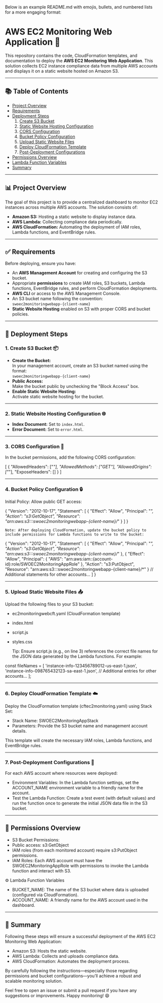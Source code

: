 Below is an example README.md with emojis, bullets, and numbered lists for a more engaging format:

# AWS EC2 Monitoring Web Application 🚀

This repository contains the code, CloudFormation templates, and documentation to deploy the **AWS EC2 Monitoring Web Application**. This solution collects EC2 instance compliance data from multiple AWS accounts and displays it on a static website hosted on Amazon S3.

---

## 📚 Table of Contents

- [Project Overview](#project-overview)
- [Requirements](#requirements)
- [Deployment Steps](#deployment-steps)
  1. [Create S3 Bucket](#1-create-s3-bucket)
  2. [Static Website Hosting Configuration](#2-static-website-hosting-configuration)
  3. [CORS Configuration](#3-cors-configuration)
  4. [Bucket Policy Configuration](#4-bucket-policy-configuration)
  5. [Upload Static Website Files](#5-upload-static-website-files)
  6. [Deploy CloudFormation Template](#6-deploy-cloudformation-template)
  7. [Post-Deployment Configurations](#7-post-deployment-configurations)
- [Permissions Overview](#permissions-overview)
- [Lambda Function Variables](#lambda-function-variables)
- [Summary](#summary)

---

## 📊 Project Overview

The goal of this project is to provide a centralized dashboard to monitor EC2 instances across multiple AWS accounts. The solution consists of:

- **Amazon S3:** Hosting a static website to display instance data.
- **AWS Lambda:** Collecting compliance data periodically.
- **AWS CloudFormation:** Automating the deployment of IAM roles, Lambda functions, and EventBridge rules.

---

## ✅ Requirements

Before deploying, ensure you have:

- An **AWS Management Account** for creating and configuring the S3 bucket.
- Appropriate **permissions** to create IAM roles, S3 buckets, Lambda functions, EventBridge rules, and perform CloudFormation deployments.
- **AWS CLI** or access to the AWS Management Console.
- An S3 bucket name following the convention:  
  `swoec2monitoringwebapp-{client-name}`
- **Static Website Hosting** enabled on S3 with proper CORS and bucket policies.

---

## 🔧 Deployment Steps

### 1. Create S3 Bucket 📦

- **Create the Bucket:**  
  In your management account, create an S3 bucket named using the format:  
  `swoec2monitoringwebapp-{client-name}`
- **Public Access:**  
  Make the bucket public by unchecking the "Block Access" box.
- **Enable Static Website Hosting:**  
  Activate static website hosting for the bucket.

---

### 2. Static Website Hosting Configuration 🌐

- **Index Document:** Set to `index.html`.
- **Error Document:** Set to `error.html`.

---

### 3. CORS Configuration 🔄

In the bucket permissions, add the following CORS configuration:


[
    {
        "AllowedHeaders": ["*"],
        "AllowedMethods": ["GET"],
        "AllowedOrigins": ["*"],
        "ExposeHeaders": []
    }
]

---

### 4. Bucket Policy Configuration 🔒

Initial Policy: Allow public GET access:

{
    "Version": "2012-10-17",
    "Statement": [
        {
            "Effect": "Allow",
            "Principal": "*",
            "Action": "s3:GetObject",
            "Resource": "arn:aws:s3:::swoec2monitoringwebapp-{client-name}/*"
        }
    ]
}

	Note: After deploying CloudFormation, update the bucket policy to include permissions for Lambda functions to write to the bucket:

{
    "Version": "2012-10-17",
    "Statement": [
        {
            "Effect": "Allow",
            "Principal": "*",
            "Action": "s3:GetObject",
            "Resource": "arn:aws:s3:::swoec2monitoringwebapp-{client-name}/*"
        },
        {
            "Effect": "Allow",
            "Principal": { "AWS": "arn:aws:iam::{account-id}:role/SWOEC2MonitoringAppRole" },
            "Action": "s3:PutObject",
            "Resource": "arn:aws:s3:::swoec2monitoringwebapp-{client-name}/*"
        }
        // Additional statements for other accounts...
    ]
}

---

### 5. Upload Static Website Files 📤

Upload the following files to your S3 bucket:
- ec2monitoringwebcft.yaml (CloudFormation template)
- index.html
- script.js
- styles.css

	Tip: Ensure script.js (e.g., on line 3) references the correct file names for the JSON data generated by the Lambda functions. For example:

const fileNames = [
    'instance-info-123456789012-us-east-1.json',
    'instance-info-098765432123-sa-east-1.json',
    // Additional entries for other accounts...
];

---

### 6. Deploy CloudFormation Template ☁️

Deploy the CloudFormation template (cftec2monitoring.yaml) using Stack Set:
- Stack Name: SWOEC2MonitoringAppStack
- Parameters: Provide the S3 bucket name and management account details.

This template will create the necessary IAM roles, Lambda functions, and EventBridge rules.

---

### 7. Post-Deployment Configurations 🔄

For each AWS account where resources were deployed:
- Environment Variables:
In the Lambda function settings, set the ACCOUNT_NAME environment variable to a friendly name for the account.
- Test the Lambda Function:
Create a test event (with default values) and run the function once to generate the initial JSON data file in the S3 bucket.

---

## 🔐 Permissions Overview

- S3 Bucket Permissions:
- Public access: s3:GetObject
- IAM roles (from each monitored account) require s3:PutObject permissions.
- IAM Roles:
Each AWS account must have the SWOEC2MonitoringAppRole with permissions to invoke the Lambda function and interact with S3.

⚙️ Lambda Function Variables

- BUCKET_NAME:
The name of the S3 bucket where data is uploaded (configured via CloudFormation).
- ACCOUNT_NAME:
A friendly name for the AWS account used in the dashboard.

---

## 📌 Summary

Following these steps will ensure a successful deployment of the AWS EC2 Monitoring Web Application:
- Amazon S3: Hosts the static website.
- AWS Lambda: Collects and uploads compliance data.
- AWS CloudFormation: Automates the deployment process.

By carefully following the instructions—especially those regarding permissions and bucket configurations—you’ll achieve a robust and scalable monitoring solution.

Feel free to open an issue or submit a pull request if you have any suggestions or improvements. Happy monitoring! 😄
